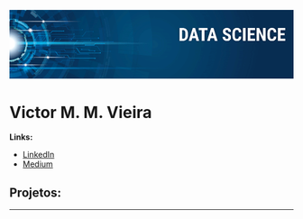 <p align="center">
  <img src="banner.png" >
</p>

# Victor M. M. Vieira



**Links:**
* [LinkedIn](https://www.linkedin.com/in/victor-matheus-mendonça-vieira-89950585/)
* [Medium](https://www.medium.com)


## Projetos:


---
